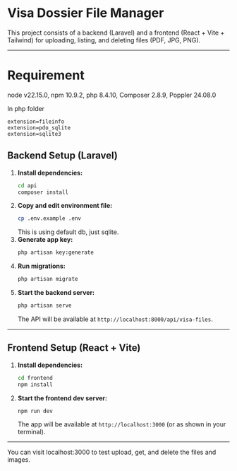 # Visa Dossier File Manager

This project consists of a backend (Laravel) and a frontend (React + Vite + Tailwind) for uploading, listing, and deleting files (PDF, JPG, PNG).

---

# Requirement

node v22.15.0, npm 10.9.2, php 8.4.10, Composer 2.8.9, Poppler 24.08.0

In php folder

    extension=fileinfo
    extension=pdo_sqlite
    extension=sqlite3

## Backend Setup (Laravel)

1. **Install dependencies:**
   ```sh
   cd api
   composer install
   ```
2. **Copy and edit environment file:**
   ```sh
   cp .env.example .env
   ```
   This is using default db, just sqlite.
3. **Generate app key:**
   ```sh
   php artisan key:generate
   ```
4. **Run migrations:**
   ```sh
   php artisan migrate
   ```
5. **Start the backend server:**
   ```sh
   php artisan serve
   ```
   The API will be available at `http://localhost:8000/api/visa-files`.

---

## Frontend Setup (React + Vite)

1. **Install dependencies:**
   ```sh
   cd frontend
   npm install
   ```
2. **Start the frontend dev server:**
   ```sh
   npm run dev
   ```
   The app will be available at `http://localhost:3000` (or as shown in your terminal).

---

You can visit localhost:3000 to test upload, get, and delete the files and images.
